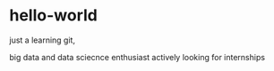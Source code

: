 # hello-world
just a learning git,

big data and data sciecnce enthusiast actively looking for internships
